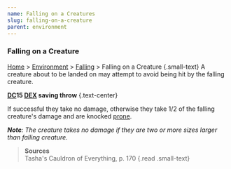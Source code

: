 ```yaml
---
name: Falling on a Creatures
slug: falling-on-a-creature
parent: environment
---
```

### Falling on a Creature
[Home](dm-operations-center) > [Environment](environment) > [Falling](falling) > Falling on a Creature {.small-text}
A creature about to be landed on may attempt to avoid being hit by the falling creature.

**[DC](difficulty-class)15 [DEX](dexterity) saving throw** {.text-center}

If successful they take no damage, otherwise they take 1/2 of the falling creature's damage and are knocked [prone](prone).

***Note**: The creature takes no damage if they are two or more sizes larger than falling creature.*

> **Sources** <br/>
> Tasha's Cauldron of Everything, p. 170
{.read .small-text}
